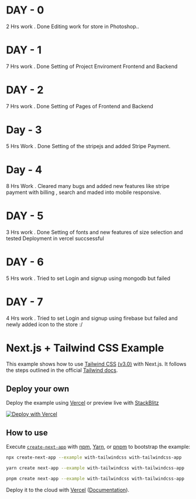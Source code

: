 # DAY - 0
2 Hrs work . Done Editing work for store in Photoshop..

# DAY - 1
7 Hrs work . Done Setting of Project Enviroment Frontend and Backend

# DAY - 2
7 Hrs work . Done Setting of Pages of Frontend and Backend

# Day - 3
5 Hrs Work . Done Setting of the stripejs and added Stripe Payment.

# Day - 4
8 Hrs Work . Cleared many bugs and added new features like stripe payment with billing , search and maded into mobile responsive.

# DAY - 5
3 Hrs work . Done Setting of fonts and new features of size selection and tested Deployment in vercel succsessful

# DAY - 6
5 Hrs work . Tried to set Login and signup using mongodb but failed

# DAY - 7
4 Hrs work . Tried to set Login and signup using firebase but failed and newly added icon to the store :/


# Next.js + Tailwind CSS Example

This example shows how to use [Tailwind CSS](https://tailwindcss.com/) [(v3.0)](https://tailwindcss.com/blog/tailwindcss-v3) with Next.js. It follows the steps outlined in the official [Tailwind docs](https://tailwindcss.com/docs/guides/nextjs).

## Deploy your own

Deploy the example using [Vercel](https://vercel.com?utm_source=github&utm_medium=readme&utm_campaign=next-example) or preview live with [StackBlitz](https://stackblitz.com/github/vercel/next.js/tree/canary/examples/with-tailwindcss)

[![Deploy with Vercel](https://vercel.com/button)](https://vercel.com/new/git/external?repository-url=https://github.com/vercel/next.js/tree/canary/examples/with-tailwindcss&project-name=with-tailwindcss&repository-name=with-tailwindcss)

## How to use

Execute [`create-next-app`](https://github.com/vercel/next.js/tree/canary/packages/create-next-app) with [npm](https://docs.npmjs.com/cli/init), [Yarn](https://yarnpkg.com/lang/en/docs/cli/create/), or [pnpm](https://pnpm.io) to bootstrap the example:

```bash
npx create-next-app --example with-tailwindcss with-tailwindcss-app
```

```bash
yarn create next-app --example with-tailwindcss with-tailwindcss-app
```

```bash
pnpm create next-app --example with-tailwindcss with-tailwindcss-app
```

Deploy it to the cloud with [Vercel](https://vercel.com/new?utm_source=github&utm_medium=readme&utm_campaign=next-example) ([Documentation](https://nextjs.org/docs/deployment)).
